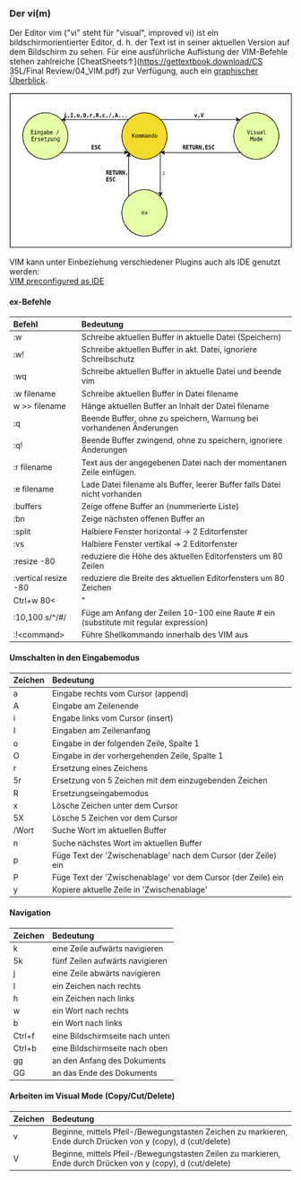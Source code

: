 ### Der vi\(m\)

Der Editor vim \("vi" steht für "visual", improved vi\) ist ein bildschirmorientierter Editor, d. h. der Text ist in seiner aktuellen Version auf dem Bildschirm zu sehen. Für eine ausführliche Auflistung der VIM-Befehle stehen zahlreiche [CheatSheets↑](https://gettextbook.download/CS 35L/Final Review/04_VIM.pdf) zur Verfügung, auch ein [graphischer Überblick](http://www.viemu.com/vi-vim-cheat-sheet.gif).

![](/images/vi.png)

VIM kann unter Einbeziehung verschiedener Plugins auch als IDE genutzt werden:  
[VIM preconfigured as IDE](https://github.com/xmementoit/vim-ide)

#### ex-Befehle

| Befehl | Bedeutung |
| :--- | :--- |
| :w | Schreibe aktuellen Buffer in aktuelle Datei \(Speichern\) |
| :w! | Schreibe aktuellen Buffer in akt. Datei, ignoriere Schreibschutz |
| :wq | Schreibe aktuellen Buffer in aktuelle Datei und beende vim |
| :w filename | Schreibe aktuellen Buffer in Datei filename |
| w &gt;&gt; filename | Hänge aktuellen Buffer an Inhalt der Datei filename |
| :q | Beende Buffer, ohne zu speichern, Warnung bei vorhandenen Änderungen |
| :q! | Beende Buffer zwingend, ohne zu speichern, ignoriere Änderungen |
| :r filename | Text aus der angegebenen Datei nach der momentanen Zeile einfügen. |
| :e filename | Lade Datei filename als Buffer, leerer Buffer falls Datei nicht vorhanden |
| :buffers | Zeige offene Buffer an \(nummerierte Liste\) |
| :bn | Zeige nächsten offenen Buffer an |
| :split | Halbiere Fenster horizontal → 2 Editorfenster |
| :vs | Halbiere Fenster vertikal → 2 Editorfenster |
| :resize -80 | reduziere die Höhe des aktuellen Editorfensters um 80 Zeilen |
| :vertical resize -80 | reduziere die Breite des aktuellen Editorfensters um 80 Zeichen |
| Ctrl+w 80&lt; | " |
| :10,100 s/^/\#/ | Füge am Anfang der Zeilen 10-100 eine Raute \# ein \(substitute mit regular expression\) |
| :!&lt;command&gt; | Führe Shellkommando innerhalb des VIM aus |


#### Umschalten in den  Eingabemodus

| Zeichen | Bedeutung |
| :--- | :--- |
| a | Eingabe rechts vom Cursor \(append\) |
| A | Eingabe am Zeilenende |
| i | Engabe links vom Cursor \(insert\) |
| I | Eingaben am Zeilenanfang |
| o | Eingabe in der folgenden Zeile, Spalte 1 |
| O | Eingabe in der vorhergehenden Zeile, Spalte 1 |
| r | Ersetzung eines Zeichens |
| 5r | Ersetzung von 5 Zeichen mit dem einzugebenden Zeichen |
| R | Ersetzungseingabemodus |
| x | Lösche Zeichen unter dem Cursor |
| 5X | Lösche 5 Zeichen vor dem Cursor |
| /Wort | Suche Wort im aktuellen Buffer |
| n | Suche nächstes Wort im aktuellen Buffer |
| p | Füge Text der 'Zwischenablage' nach dem Cursor \(der Zeile\) ein |
| P | Füge Text der 'Zwischenablage' vor dem Cursor \(der Zeile\) ein |
| y | Kopiere aktuelle Zeile in 'Zwischenablage' |

#### Navigation

| Zeichen | Bedeutung |
| :--- | :--- |
| k | eine Zeile aufwärts navigieren |
| 5k | fünf Zeilen aufwärts navigieren |
| j | eine Zeile abwärts navigieren |
| l | ein Zeichen nach rechts |
| h | ein Zeichen nach links |
| w | ein Wort nach rechts |
| b | ein Wort nach links |
| Ctrl+f | eine Bildschirmseite nach unten |
| Ctrl+b | eine Bildschirmseite nach oben |
| gg | an den Anfang des Dokuments |
| GG | an das Ende des Dokuments |

#### Arbeiten im Visual Mode \(Copy/Cut/Delete\)

| Zeichen | Bedeutung |
| :--- | :--- |
| v | Beginne, mittels Pfeil-/Bewegungstasten Zeichen zu markieren, Ende durch Drücken von y \(copy\), d \(cut/delete\) |
| V | Beginne, mittels Pfeil-/Bewegungstasten Zeilen zu markieren, Ende durch Drücken von y \(copy\), d \(cut/delete\) |



